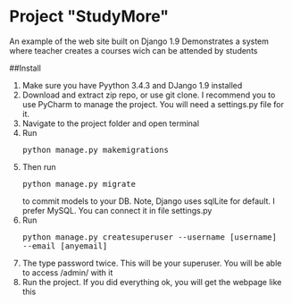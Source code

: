 # Project "StudyMore"
An example of the web site built on Django 1.9
Demonstrates a system where teacher creates a courses wich can be attended by students

##Install
1. Make sure you have Pyython 3.4.3 and DJango 1.9 installed
2. Download and extract zip repo, or use git clone. I recommend you to use PyCharm to manage the project. You will need a settings.py file for it.
3. Navigate to the project folder and open terminal
4. Run <pre>python manage.py makemigrations</pre> 
5. Then run <pre>python manage.py migrate</pre> to commit models to your DB. Note, Django uses sqlLite for default. I prefer MySQL. You can connect it in file settings.py
6. Run <pre>python manage.py createsuperuser --username [username] --email [anyemail]</pre>
7. The type password twice. This will be your superuser. You will be able to access /admin/ with it
8. Run the project. If you did everything ok, you will get the webpage like this
